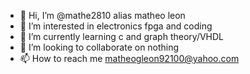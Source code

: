- 👋 Hi, I’m @mathe2810 alias matheo leon
- 👀 I’m interested in electronics fpga and coding 
- 🌱 I’m currently learning c and graph theory/VHDL
- 💞️ I’m looking to collaborate on nothing
- 📫 How to reach me matheogleon92100@yahoo.com

<!---
mathe2810/mathe2810 is a ✨ special ✨ repository because its `README.md` (this file) appears on your GitHub profile.
You can click the Preview link to take a look at your changes.
--->
